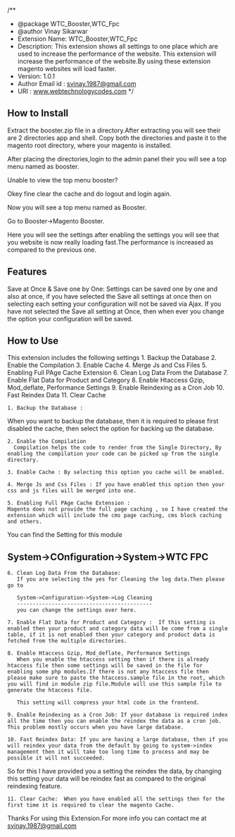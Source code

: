 /**
 * @package   WTC_Booster,WTC_Fpc
 * @author    Vinay Sikarwar
 * Extension Name:    WTC_Booster,WTC_Fpc
 * Description:    This extension shows all settings to one place which are used to increase the performance of the website. 
 This extension will increase the performance of the website.By using these extension magento websites will load faster.
 * Version:    1.0.1
 * Author Email id : svinay.1987@gmail.com
 * URI : www.webtechnologycodes.com
 */

 How to Install
 --------------
 Extract the booster.zip file in a directory.After extracting you will see their are 2 directories app and shell. Copy both the directories and paste it to the magento root directory, where your magento is installed. 
 
 After placing the directories,login to the admin panel their you will see a top menu named as booster.
 
 Unable to view the top menu booster?
 
 Okey fine clear the cache and do logout and login again. 
 
 Now you will see a top menu named as Booster.
 
 Go to Booster->Magento Booster.
 
 Here you will see the settings after enabling the settings you will see that you website is now really loading fast.The performance is increased as compared to the previous one.
 
 Features
 --------
 Save at Once & Save one by One: Settings can be saved one by one and also at once, if you have selected the Save all settings at once then on selecting each setting your configuration will not be saved via Ajax.
 If you have not selected the Save all setting at Once, then when ever you change the option your configuration will be saved.
 
 How to Use
 ----------
 This extension includes the following settings
	1. Backup the Database
	2. Enable the Compilation
	3. Enable Cache
	4. Merge Js and Css Files
	5. Enabling Full PAge Cache Extension
	6. Clean Log Data From the Database
	7. Enable Flat Data for Product and Category
	8. Enable Htaccess Gzip, Mod_deflate, Performance Settings 
	9. Enable Reindexing as a Cron Job
	10. Fast Reindex Data
	11. Clear Cache 
	
	1. Backup the Database : 
   When you want to backup the database, then it is required to please first disabled the cache, then select the option for backing up the database.
   
	2. Enable the Compilation
      Compilation helps the code to render from the Single Directory, By enabling the compilation your code can be picked up from the single directory.
	
	3. Enable Cache : By selecting this option you cache will be enabled.
	
	4. Merge Js and Css Files : If you have enabled this option then your css and js files will be merged into one.

	5. Enabling Full PAge Cache Extension : 
	Magento does not provide the full page caching , so I have created the extension which will include the cms page caching, cms block caching and others.
   
   You can find the Setting for this module
   
   System->COnfiguration->System->WTC FPC
   -------------------------------------------
   
	6. Clean Log Data From the Database: 
	   If you are selecting the yes for Cleaning the log data.Then please go to
   
       System->Configuration->System->Log Cleaning
       -------------------------------------------
       you can change the settings over here.
	
	7. Enable Flat Data for Product and Category :  If this setting is enabled then your product and category data will be come from a single table, if it is not enabled then your category and product data is fetched from the multiple directories.
	
	8. Enable Htaccess Gzip, Mod_deflate, Performance Settings 
	   When you enable the htaccess setting then if there is already htaccess file then some settings will be saved in the file for enabling some php modules.If there is not any htaccess file then please make sure to paste the htaccess.sample file in the root, which you will find in module zip file.Module will use this sample file to generate the htaccess file.
	   
	   This setting will compress your html code in the frontend.
	   
	9. Enable Reindexing as a Cron Job: If your database is required index all the time then you can enable the reindex the data as a cron job. This problem mostly occurs when you have large database. 
	
	10. Fast Reindex Data: If you are having a large database, then if you will reindex your data from the default by going to system->index management then it will take too long time to process and may be possible it will not succeeded.

   So for this I have provided you a setting the reindex the data, by changing this setting your data will be reindex fast as compared to the original reindexing feature.
   
    11. Clear Cache:  When you have enabled all the settings then for the first time it is required to clear the magento Cache.
   
   
   Thanks For using this Extension.For more info you can contact me at svinay.1987@gmail.com
	
 
 
 
 

 
